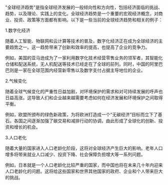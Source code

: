 

"全球经济趋势"是指全球经济发展的一般倾向性和方向性，包括经济面临的挑战、趋势，以及理论、实践上的变化。全球经济趋势是一个重要的宏观经济概念，对商业、投资、政策等方面都有影响。以下是一些当前的全球经济趋势和相关的例子：


1.数字化经济

随着人工智能、物联网和云计算等技术的普及，数字化经济正在成为全球经济的主要趋势之一。这一趋势带来了创新和效率的提高，也提高了企业的竞争力。

例如，美国的亚马逊成为了一家利用数字化技术经营零售业务的领军者，其智能化仓储和配送系统，无人机配送等技术已经走在了全球的前列。同时，中国的阿里巴巴则是一家在全球范围内经营新零售以及数字支付占据主导地位的企业。

2.气候变化

随着全球气候变化的严重性日益加剧，对环境保护的需求和对可持续发展的呼声也日益高涨。这导致人们和企业越来越需要考虑如何在经济发展和环境保护之间取得平衡。

例如，欧盟所颁布的绿色新政策，为将欧洲打造成一个“无碳经济”目标而立下了基石。各国之间逐渐加强了碳交易和减排行动的协调，由此形成了全球化的创新、投资和增长的机会。

3.人口老化

随着大量的国家进入人口老龄化阶段，这将对全球经济产生巨大的影响。老年人口增多将带来就业人口减少、投资下降、社会保障负担增大等一系列问题。

例如，日本就是一个人口老龄化比较严重的国家，而中国也将在未来几十年内迎来人口老龄化的问题。这将给这些国家和世界其他国家的政府、企业和个人带来巨大的挑战。